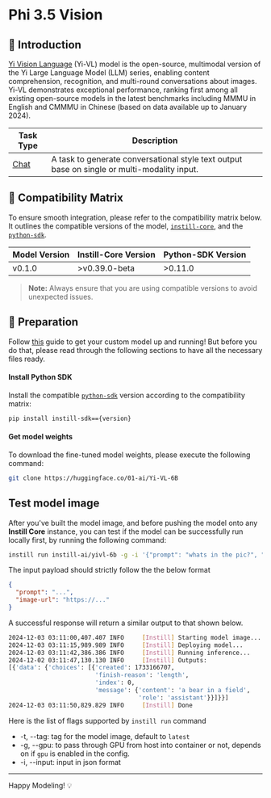 # Phi 3.5 Vision

## 📖 Introduction

[Yi Vision Language](https://huggingface.co/01-ai/Yi-VL-6B) (Yi-VL) model is the open-source, multimodal version of the Yi Large Language Model (LLM) series, enabling content comprehension, recognition, and multi-round conversations about images.
Yi-VL demonstrates exceptional performance, ranking first among all existing open-source models in the latest benchmarks including MMMU in English and CMMMU in Chinese (based on data available up to January 2024).

| Task Type                                                | Description                                                                                 |
| -------------------------------------------------------- | ------------------------------------------------------------------------------------------- |
| [Chat](https://www.instill.tech/docs/model/ai-task#chat) | A task to generate conversational style text output base on single or multi-modality input. |

## 🔄 Compatibility Matrix

To ensure smooth integration, please refer to the compatibility matrix below. It outlines the compatible versions of the model, [`instill-core`](https://github.com/instill-ai/instill-core), and the [`python-sdk`](https://github.com/instill-ai/python-sdk).

| Model Version | Instill-Core Version | Python-SDK Version |
| ------------- | -------------------- | ------------------ |
| v0.1.0        | >v0.39.0-beta        | >0.11.0            |

> **Note:** Always ensure that you are using compatible versions to avoid unexpected issues.

## 🚀 Preparation

Follow [this](../README.md) guide to get your custom model up and running! But before you do that, please read through the following sections to have all the necessary files ready.

#### Install Python SDK

Install the compatible [`python-sdk`](https://github.com/instill-ai/python-sdk) version according to the compatibility matrix:

```bash
pip install instill-sdk=={version}
```

#### Get model weights

To download the fine-tuned model weights, please execute the following command:

```bash
git clone https://huggingface.co/01-ai/Yi-VL-6B
```

## Test model image

After you've built the model image, and before pushing the model onto any **Instill Core** instance, you can test if the model can be successfully run locally first, by running the following command:

```bash
instill run instill-ai/yivl-6b -g -i '{"prompt": "whats in the pic?", "image-url": "https://artifacts.instill.tech/imgs/bear.jpg"}'
```

The input payload should strictly follow the the below format

```json
{
  "prompt": "...",
  "image-url": "https://..."
}
```

A successful response will return a similar output to that shown below.

```bash
2024-12-03 03:11:00,407.407 INFO     [Instill] Starting model image...
2024-12-03 03:11:15,989.989 INFO     [Instill] Deploying model...
2024-12-03 03:11:42,386.386 INFO     [Instill] Running inference...
2024-12-02 03:11:47,130.130 INFO     [Instill] Outputs:
[{'data': {'choices': [{'created': 1733166707,
                        'finish-reason': 'length',
                        'index': 0,
                        'message': {'content': 'a bear in a field',
                                    'role': 'assistant'}}]}}]
2024-12-03 03:11:50,829.829 INFO     [Instill] Done
```

Here is the list of flags supported by `instill run` command

- -t, --tag: tag for the model image, default to `latest`
- -g, --gpu: to pass through GPU from host into container or not, depends on if `gpu` is enabled in the config.
- -i, --input: input in json format

---

Happy Modeling! 💡
